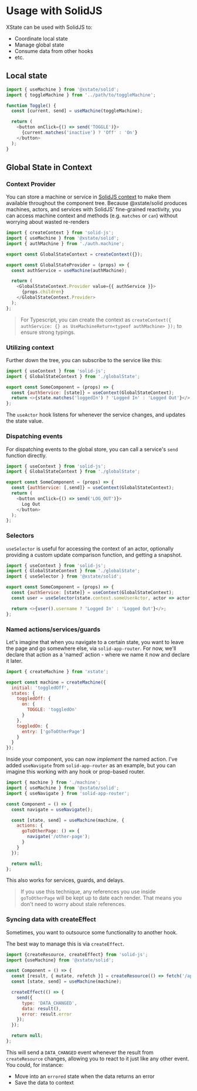 # Usage with SolidJS

XState can be used with SolidJS to:

- Coordinate local state
- Manage global state
- Consume data from other hooks
- etc.

## Local state

```js
import { useMachine } from '@xstate/solid';
import { toggleMachine } from '../path/to/toggleMachine';

function Toggle() {
  const [current, send] = useMachine(toggleMachine);

  return (
    <button onClick={() => send('TOGGLE')}>
      {current.matches('inactive') ? 'Off' : 'On'}
    </button>
  );
}
```

## Global State in Context

### Context Provider
You can store a machine or service in [SolidJS context](https://www.solidjs.com/docs/latest/api#createcontext) to make them available throughout the component tree. Because @xstate/solid produces machines, actors, and services with SolidJS' fine-grained reactivity, you can access machine context and methods (e.g. `matches` or `can`) without worrying about wasted re-renders
```js
import { createContext } from 'solid-js';
import { useMachine } from '@xstate/solid';
import { authMachine } from './auth.machine';

export const GlobalStateContext = createContext({});

export const GlobalStateProvider = (props) => {
  const authService = useMachine(authMachine);

  return (
    <GlobalStateContext.Provider value={{ authService }}>
      {props.children}
    </GlobalStateContext.Provider>
  );
};
```

> For Typescript, you can create the context as `createContext({ authService: {} as UseMachineReturn<typeof authMachine> });` to ensure strong typings.

### Utilizing context

Further down the tree, you can subscribe to the service like this:

```js
import { useContext } from 'solid-js';
import { GlobalStateContext } from './globalState';

export const SomeComponent = (props) => {
  const {authService: [state]} = useContext(GlobalStateContext);
  return <>{state.matches('loggedIn') ? 'Logged In' : 'Logged Out'}</>;
};
```

The `useActor` hook listens for whenever the service changes, and updates the state value.

### Dispatching events

For dispatching events to the global store, you can call a service's `send` function directly.

```js
import { useContext } from 'solid-js';
import { GlobalStateContext } from './globalState';

export const SomeComponent = (props) => {
  const {authService: [,send]} = useContext(GlobalStateContext);
  return (
    <button onClick={() => send('LOG_OUT')}>
      Log Out
    </button>
  );
};
```
### Selectors

`useSelector` is useful for accessing the context of an actor, optionally providing a custom update comparison function, and getting a snapshot.

```js
import { useContext } from 'solid-js';
import { GlobalStateContext } from './globalState';
import { useSelector } from '@xstate/solid';

export const SomeComponent = (props) => {
  const {authService: [state]} = useContext(GlobalStateContext);
  const user = useSelector(state.context.someUserActor, actor => actor.context, (a) => a.username !== undefined);

  return <>{user().username ? 'Logged In' : 'Logged Out'}</>;
};
```

### Named actions/services/guards

Let's imagine that when you navigate to a certain state, you want to leave the page and go somewhere else, via `solid-app-router`. For now, we'll declare that action as a 'named' action - where we name it now and declare it later.

```js
import { createMachine } from 'xstate';

export const machine = createMachine({
  initial: 'toggledOff',
  states: {
    toggledOff: {
      on: {
        TOGGLE: 'toggledOn'
      }
    },
    toggledOn: {
      entry: ['goToOtherPage']
    }
  }
});
```

Inside your component, you can now _implement_ the named action. I've added `useNavigate` from `solid-app-router` as an example, but you can imagine this working with any hook or prop-based router.

```js
import { machine } from './machine';
import { useMachine } from '@xstate/solid';
import { useNavigate } from 'solid-app-router';

const Component = () => {
  const navigate = useNavigate();

  const [state, send] = useMachine(machine, {
    actions: {
      goToOtherPage: () => {
        navigate('/other-page');
      }
    }
  });

  return null;
};
```

This also works for services, guards, and delays.

> If you use this technique, any references you use inside `goToOtherPage` will be kept up to date each render. That means you don't need to worry about stale references.

### Syncing data with createEffect

Sometimes, you want to outsource some functionality to another hook. 

The best way to manage this is via `createEffect`.

```js
import {createResource, createEffect} from 'solid-js';
import {useMachine} from '@xstate/solid';

const Component = () => {
  const [result, { mutate, refetch }] = createResource(() => fetch('/api/user').then(r => r.json()));
  const [state, send] = useMachine(machine);

  createEffect(() => {
    send({
      type: 'DATA_CHANGED',
      data: result(),
      error: result.error
    });
  });

  return null;
};
```

This will send a `DATA_CHANGED` event whenever the result from `createResource` changes, allowing you to react to it just like any other event. You could, for instance:

- Move into an `errored` state when the data returns an error
- Save the data to context

